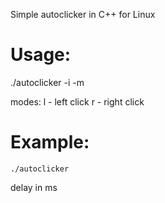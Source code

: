 Simple autoclicker in C++ for Linux

# Usage:
./autoclicker -i <delay> -m <mode>

modes:
l - left click
r - right click

# Example:
```./autoclicker```

delay in ms
